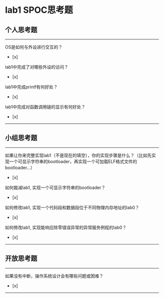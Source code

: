 # lab1 SPOC思考题

## 个人思考题

---

OS是如何与外设进行交互的？
- [x]  

>  

lab1中完成了对哪些外设的访问？
- [x]  

>  

lab1中完成printf有何好处？
- [x]  

>  

lab1中完成对函数调用链的显示有何好处？
- [x]  

>  

---

## 小组思考题

---

如果让你来完整实现lab1（不是现在的填空），你的实现步骤是什么？（比如先实现一个可显示字符串的bootloader，再实现一个可加载ELF格式文件的bootloader...）
- [x]  

> 

如何裁减lab1, 实现一个可显示字符串的bootloader？
- [x]  

> 

如何修改lab1, 实现一个代码段和数据段位于不同物理内存地址的lab0？
- [x]  

> 

如何修改lab1, 实现能响应除零错误异常的异常服务例程的lab0？
- [x]  

> 

---

## 开放思考题

---

如果没有中断，操作系统设计会有哪些问题或困难？
- [x]  

>  

---
